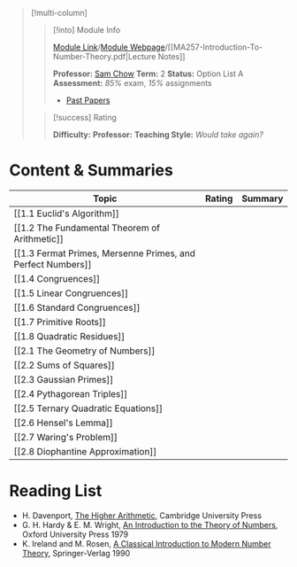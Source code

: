 
> [!multi-column]
>> [!into] Module Info
>> 
>> [Module Link](https://courses.warwick.ac.uk/modules/2024/MA257-10)/[Module Webpage](https://warwick.ac.uk/fac/sci/maths/currentstudents/ughandbook/year2/ma257)/[[MA257-Introduction-To-Number-Theory.pdf|Lecture Notes]]
>> 
>> **Professor:** [Sam Chow](https://peoplesearch.warwick.ac.uk/profile/1875090)
>> **Term:** 2
>> **Status:** Option List A
>> **Assessment:** *85%* exam, *15%* assignments
>> -  [Past Papers](https://warwick.ac.uk/exampapers?q=MA257)
>> 
>
>> [!success] Rating
>> 
>> **Difficulty:**
>> **Professor:** 
>> **Teaching Style:**
>> *Would take again?* 
# Content & Summaries
| Topic                                                       | Rating | Summary |
| ----------------------------------------------------------- | ------ | ------- |
| [[1.1 Euclid's Algorithm]]                                  |        |         |
| [[1.2 The Fundamental Theorem of Arithmetic]]               |        |         |
| [[1.3 Fermat Primes, Mersenne Primes, and Perfect Numbers]] |        |         |
| [[1.4 Congruences]]                                         |        |         |
| [[1.5 Linear Congruences]]                                  |        |         |
| [[1.6 Standard Congruences]]                                |        |         |
| [[1.7 Primitive Roots]]                                     |        |         |
| [[1.8 Quadratic Residues]]                                  |        |         |
| [[2.1 The Geometry of Numbers]]                             |        |         |
| [[2.2 Sums of Squares]]                                     |        |         |
| [[2.3 Gaussian Primes]]                                     |        |         |
| [[2.4 Pythagorean Triples]]                                 |        |         |
| [[2.5 Ternary Quadratic Equations]]                         |        |         |
| [[2.6 Hensel's Lemma]]                                      |        |         |
| [[2.7 Waring's Problem]]                                    |        |         |
| [[2.8 Diophantine Approximation]]                           |        |         |
# Reading List
- H. Davenport, [The Higher Arithmetic](obsidian://open?vault=Obsidian%20Vault&file=Uni%20Stuff%2FYear%202%2FBooks%2FH.%20Davenport.pdf), Cambridge University Press
- G. H. Hardy & E. M. Wright, [An Introduction to the Theory of Numbers](obsidian://open?vault=Obsidian%20Vault&file=Uni%20Stuff%2FYear%202%2FBooks%2Fhardy-wright-theory_of_numbers.pdf), Oxford University Press 1979
- K. Ireland and M. Rosen, [A Classical Introduction to Modern Number Theory](obsidian://open?vault=Obsidian%20Vault&file=Uni%20Stuff%2FYear%202%2FBooks%2FA%20Classical%20Introduction%20to%20Mo%20-%20Ireland%2C%20Kenneth%20%26%20Rosen%2C%20Mich_4454.pdf), Springer-Verlag 1990
